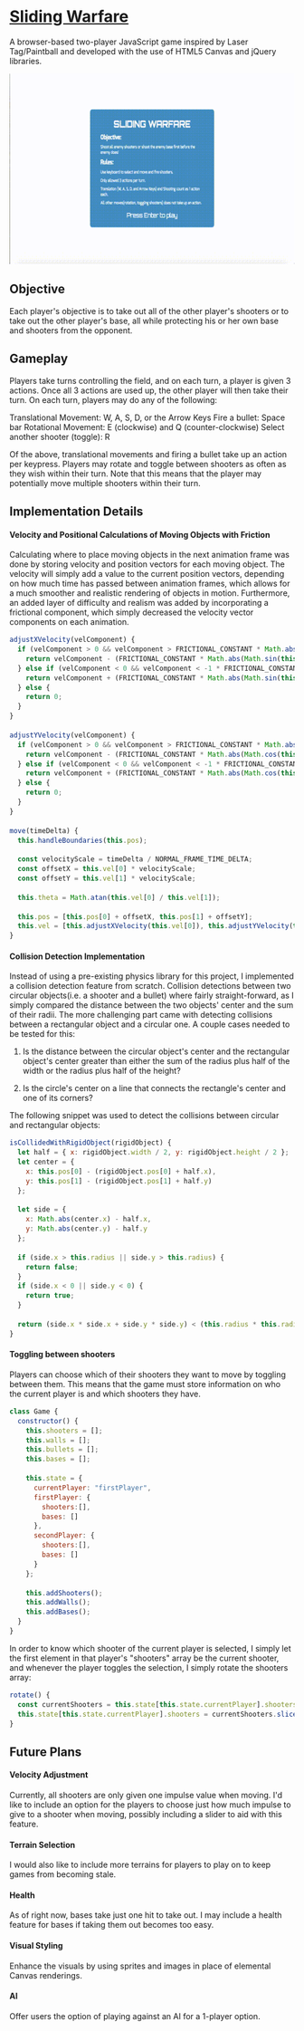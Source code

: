 # [Sliding Warfare][link]
[link]: https://davinism.github.io/SlidingWarfare/

A browser-based two-player JavaScript game inspired by Laser Tag/Paintball and developed with the use of HTML5 Canvas and jQuery libraries.

![Gameplay GIF](docs/sliding_warfare.gif)

## Objective

Each player's objective is to take out all of the other player's shooters or to take out the other player's base, all while protecting his or her own base and shooters from the opponent.

## Gameplay

Players take turns controlling the field, and on each turn, a player is given 3 actions. Once all 3 actions are used up, the other player will then take their turn. On each turn, players may do any of the following:

Translational Movement: W, A, S, D, or the Arrow Keys
Fire a bullet: Space bar
Rotational Movement: E (clockwise) and Q (counter-clockwise)
Select another shooter (toggle): R

Of the above, translational movements and firing a bullet take up an action per keypress. Players may rotate and toggle between shooters as often as they wish within their turn. Note that this means that the player may potentially move multiple shooters within their turn.

## Implementation Details

#### Velocity and Positional Calculations of Moving Objects with Friction

Calculating where to place moving objects in the next animation frame was done by storing velocity and position vectors for each moving object. The velocity will simply add a value to the current position vectors, depending on how much time has passed between animation frames, which allows for a much smoother and realistic rendering of objects in motion. Furthermore, an added layer of difficulty and realism was added by incorporating a frictional component, which simply decreased the velocity vector components on each animation.

```javascript
adjustXVelocity(velComponent) {
  if (velComponent > 0 && velComponent > FRICTIONAL_CONSTANT * Math.abs(Math.sin(this.theta))) {
    return velComponent - (FRICTIONAL_CONSTANT * Math.abs(Math.sin(this.theta)));
  } else if (velComponent < 0 && velComponent < -1 * FRICTIONAL_CONSTANT * Math.abs(Math.sin(this.theta))) {
    return velComponent + (FRICTIONAL_CONSTANT * Math.abs(Math.sin(this.theta)));
  } else {
    return 0;
  }
}

adjustYVelocity(velComponent) {
  if (velComponent > 0 && velComponent > FRICTIONAL_CONSTANT * Math.abs(Math.cos(this.theta))) {
    return velComponent - (FRICTIONAL_CONSTANT * Math.abs(Math.cos(this.theta)));
  } else if (velComponent < 0 && velComponent < -1 * FRICTIONAL_CONSTANT * Math.abs(Math.cos(this.theta))) {
    return velComponent + (FRICTIONAL_CONSTANT * Math.abs(Math.cos(this.theta)));
  } else {
    return 0;
  }
}

move(timeDelta) {
  this.handleBoundaries(this.pos);

  const velocityScale = timeDelta / NORMAL_FRAME_TIME_DELTA;
  const offsetX = this.vel[0] * velocityScale;
  const offsetY = this.vel[1] * velocityScale;

  this.theta = Math.atan(this.vel[0] / this.vel[1]);

  this.pos = [this.pos[0] + offsetX, this.pos[1] + offsetY];
  this.vel = [this.adjustXVelocity(this.vel[0]), this.adjustYVelocity(this.vel[1])];
}
```

#### Collision Detection Implementation

Instead of using a pre-existing physics library for this project, I implemented a collision detection feature from scratch. Collision detections between two circular objects(i.e. a shooter and a bullet) where fairly straight-forward, as I simply compared the distance between the two objects' center and the sum of their radii. The more challenging part came with detecting collisions between a rectangular object and a circular one. A couple cases needed to be tested for this:

1) Is the distance between the circular object's center and the rectangular object's center greater than either the sum of the radius plus half of the width or the radius plus half of the height?

2) Is the circle's center on a line that connects the rectangle's center and one of its corners?

The following snippet was used to detect the collisions between circular and rectangular objects:

```javascript
isCollidedWithRigidObject(rigidObject) {
  let half = { x: rigidObject.width / 2, y: rigidObject.height / 2 };
  let center = {
    x: this.pos[0] - (rigidObject.pos[0] + half.x),
    y: this.pos[1] - (rigidObject.pos[1] + half.y)
  };

  let side = {
    x: Math.abs(center.x) - half.x,
    y: Math.abs(center.y) - half.y
  };

  if (side.x > this.radius || side.y > this.radius) {
    return false;
  }
  if (side.x < 0 || side.y < 0) {
    return true;
  }

  return (side.x * side.x + side.y * side.y) < (this.radius * this.radius);
}
```

#### Toggling between shooters

Players can choose which of their shooters they want to move by toggling between them. This means that the game must store information on who the current player is and which shooters they have.

```javascript
class Game {
  constructor() {
    this.shooters = [];
    this.walls = [];
    this.bullets = [];
    this.bases = [];

    this.state = {
      currentPlayer: "firstPlayer",
      firstPlayer: {
        shooters:[],
        bases: []
      },
      secondPlayer: {
        shooters:[],
        bases: []
      }
    };

    this.addShooters();
    this.addWalls();
    this.addBases();
  }
}
```

In order to know which shooter of the current player is selected, I simply let the first element in that player's "shooters" array be the current shooter, and whenever the player toggles the selection, I simply rotate the shooters array:

```javascript
rotate() {
  const currentShooters = this.state[this.state.currentPlayer].shooters;
  this.state[this.state.currentPlayer].shooters = currentShooters.slice(1).concat(currentShooters[0]);
}
```

## Future Plans

#### Velocity Adjustment

Currently, all shooters are only given one impulse value when moving. I'd like to include an option for the players to choose just how much impulse to give to a shooter when moving, possibly including a slider to aid with this feature.

#### Terrain Selection

I would also like to include more terrains for players to play on to keep games from becoming stale.

#### Health

As of right now, bases take just one hit to take out. I may include a health feature for bases if taking them out becomes too easy.

#### Visual Styling

Enhance the visuals by using sprites and images in place of elemental Canvas renderings.

#### AI

Offer users the option of playing against an AI for a 1-player option.

